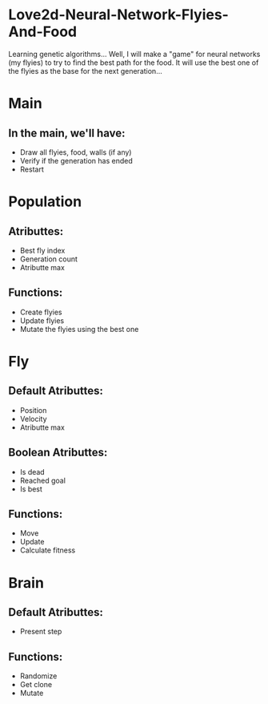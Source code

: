 # Love2d-Neural-Network-Flyies-And-Food
Learning genetic algorithms...
Well, I will make a "game" for neural networks (my flyies) to try to find the best path for the food. It will use the best one of the flyies as the base for the next generation...

# Main
## In the main, we'll have:
- Draw all flyies, food, walls (if any)
- Verify if the generation has ended
- Restart

# Population
## Atributtes:
- Best fly index
- Generation count
- Atributte max
## Functions:
- Create flyies
- Update flyies
- Mutate the flyies using the best one

# Fly
## Default Atributtes:
- Position
- Velocity
- Atributte max
## Boolean Atributtes:
- Is dead
- Reached goal
- Is best
## Functions:
- Move
- Update
- Calculate fitness

# Brain
## Default Atributtes:
- Present step
## Functions:
- Randomize
- Get clone
- Mutate